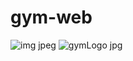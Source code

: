 # gym-web
![img jpeg](https://user-images.githubusercontent.com/96646453/167007068-9da6c9aa-2b95-4645-875c-159ffe7fb77c.jpeg)
![gymLogo jpg](https://user-images.githubusercontent.com/96646453/167007111-56fe6106-34c7-4206-a31d-588fe5bd2282.jpg)
